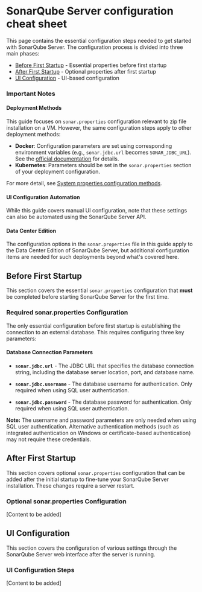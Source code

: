# SonarQube Server configuration cheat sheet

This page contains the essential configuration steps needed to get started with SonarQube Server. The configuration process is divided into three main phases:

- [Before First Startup](#before-first-startup) - Essential properties before first startup
- [After First Startup](#after-first-startup) - Optional properties after first startup  
- [UI Configuration](#ui-configuration) - UI-based configuration

### Important Notes

#### Deployment Methods
This guide focuses on `sonar.properties` configuration relevant to zip file installation on a VM. However, the same configuration steps apply to other deployment methods:

- **Docker**: Configuration parameters are set using corresponding environment variables (e.g., `sonar.jdbc.url` becomes `SONAR_JDBC_URL`). See the [official documentation](https://docs.sonarsource.com/sonarqube-server/latest/server-installation/system-properties/common-properties/) for details.
- **Kubernetes**: Parameters should be set in the `sonar.properties` section of your deployment configuration.

For more detail, see [System properties configuration methods](https://docs.sonarsource.com/sonarqube-server/latest/server-installation/system-properties/configuration-methods/).

#### UI Configuration Automation
While this guide covers manual UI configuration, note that these settings can also be automated using the SonarQube Server API.

#### Data Center Edition
The configuration options in the `sonar.properties` file in this guide apply to the Data Center Edition of SonarQube Server, but additional configuration items are needed for such deployments beyond what's covered here.

## Before First Startup

This section covers the essential `sonar.properties` configuration that **must** be completed before starting SonarQube Server for the first time.

### Required sonar.properties Configuration

The only essential configuration before first startup is establishing the connection to an external database. This requires configuring three key parameters:

#### Database Connection Parameters

- **`sonar.jdbc.url`** - The JDBC URL that specifies the database connection string, including the database server location, port, and database name.

- **`sonar.jdbc.username`** - The database username for authentication. Only required when using SQL user authentication.

- **`sonar.jdbc.password`** - The database password for authentication. Only required when using SQL user authentication.

**Note:** The username and password parameters are only needed when using SQL user authentication. Alternative authentication methods (such as integrated authentication on Windows or certificate-based authentication) may not require these credentials.

## After First Startup

This section covers optional `sonar.properties` configuration that can be added after the initial startup to fine-tune your SonarQube Server installation. These changes require a server restart.

### Optional sonar.properties Configuration

[Content to be added]

## UI Configuration

This section covers the configuration of various settings through the SonarQube Server web interface after the server is running.

### UI Configuration Steps

[Content to be added]
